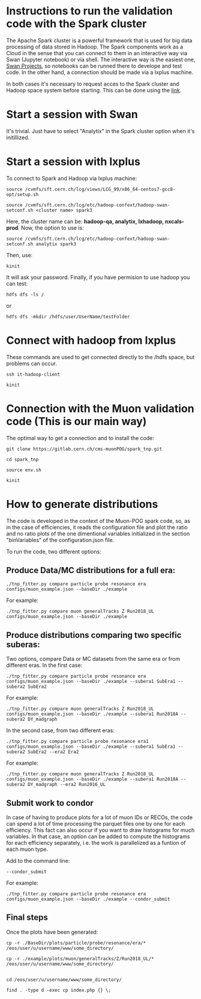 # Instructions to run the validation code with the Spark cluster


The Apache Spark cluster is a powerful framework that is used for big data processing of data stored in Hadoop. The Spark components work as a Cloud in the sense that you can connect to them in an interactive way via Swan (Jupyter notebook) or via shell. The interactive way is the easiest one, [Swan Projects](https://swan002.cern.ch), so notebooks can be runned there to develope and test code. In the other hand, a connection should be made via a lxplus machine.


In both cases it's necessary to request acces to the Spark cluster and Hadoop space system before starting. This can be done using the [link](https://hadoop-user-guide.web.cern.ch/getstart/access.html).


# Start a session with Swan

It's trivial. Just have to select "Analytix" in the Spark cluster option when it's initillized.

# Start a session with lxplus

To connect to Spark and Hadoop via lxplus machine:

```
source /cvmfs/sft.cern.ch/lcg/views/LCG_99/x86_64-centos7-gcc8-opt/setup.sh
```

```
source /cvmfs/sft.cern.ch/lcg/etc/hadoop-confext/hadoop-swan-setconf.sh <cluster name> spark3
```

Here, the cluster name can be: **hadoop-qa, analytix, lxhadoop, nxcals-prod**. Now, the option to use is:

```
source /cvmfs/sft.cern.ch/lcg/etc/hadoop-confext/hadoop-swan-setconf.sh analytix spark3
```


Then, use:

```
kinit
```

It will ask your password. Finally, if you have permision to use hadoop you can test:


```
hdfs dfs -ls /
```

or 

```
hdfs dfs -mkdir /hdfs/user/UserName/testFolder
```


# Connect with hadoop from lxplus

These commands are used to get connected directly to the /hdfs space, but problems can occur.

```
ssh it-hadoop-client

kinit
```


# Connection with the Muon validation code (This is our main way)

The optimal way to get a connection and to install the code:


```
git clone https://gitlab.cern.ch/cms-muonPOG/spark_tnp.git

cd spark_tnp

source env.sh

kinit
```


# How to generate distributions


The code is developed in the context of the Muon-POG spark code, so, as in the case of efficiencies, it reads the configuration file and plot the ratio and no ratio plots of the one dimentional variables initialized in the section "binVariables" of the configuration.json file.

To run the code, two different options:

## Produce Data/MC distributions for a full era:

```
./tnp_fitter.py compare particle probe resonance era configs/muon_example.json --baseDir ./example
```

For example:

```
./tnp_fitter.py compare muon generalTracks Z Run2018_UL configs/muon_example.json --baseDir ./example
```

## Produce distributions comparing two specific suberas:

Two options, compare Data or MC datasets from the same era or from different eras. In the first case:

```
./tnp_fitter.py compare particle probe resonance era configs/muon_example.json --baseDir ./example --subera1 SubEra1 --subera2 SubEra2
```

For example:

```
./tnp_fitter.py compare muon generalTracks Z Run2018_UL configs/muon_example.json --baseDir ./example --subera1 Run2018A --subera2 DY_madgraph
```

In the second case, from two different eras:

```
./tnp_fitter.py compare particle probe resonance era1 configs/muon_example.json --baseDir ./example --subera1 SubEra1 --subera2 SubEra2 --era2 Era2
```

For example:

```
./tnp_fitter.py compare muon generalTracks Z Run2018_UL configs/muon_example.json --baseDir ./example --subera1 Run2018A --subera2 DY_madgraph --era2 Run2016_UL
```

## Submit work to condor

In case of having to produce plots for a lot of muon IDs or RECOs, the code can spend a lot of time processing the parquet files one by one for each efficiency. This fact can also occur if you want to draw histograms for much variables. In that case, an option can be added to compute the histograms for each efficiency separately, i.e. the work is parallelized as a funtion of each muon type.


Add to the command line:

```
--condor_submit
```

For example:

```
./tnp_fitter.py compare particle probe resonance era configs/muon_example.json --baseDir ./example --condor_submit
```



## Final steps

Once the plots have been generated:

```
cp -r ./BaseDir/plots/particle/probe/resonance/era/* /eos/user/u/username/www/some_directory/

cp -r ./example/plots/muon/generalTracks/Z/Run2018_UL/* /eos/user/u/username/www/some_directory/


cd /eos/user/u/username/www/some_directory/

find . -type d -exec cp index.php {} \;
```
